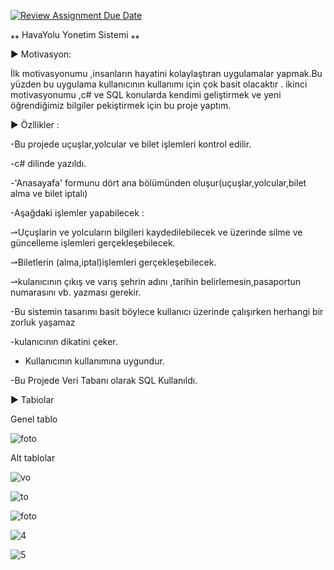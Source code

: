 [![Review Assignment Due Date](https://classroom.github.com/assets/deadline-readme-button-8d59dc4de5201274e310e4c54b9627a8934c3b88527886e3b421487c677d23eb.svg)](https://classroom.github.com/a/uelKf0-p)

⁎⁎ HavaYolu Yonetim Sistemi ⁎⁎

► Motivasyon:

  İlk motivasyonumu ,insanların hayatini kolaylaştıran uygulamalar yapmak.Bu yüzden bu uygulama kullanıcının kullanımı  için çok basit olacaktır .
  ikinci motivasyonumu ,c# ve SQL konularda kendimi geliştirmek ve yeni öğrendiğimiz bilgiler pekiştirmek için bu proje yaptım.

► Özllikler :


-Bu projede   uçuşlar,yolcular ve bilet işlemleri kontrol edilir.

-c# dilinde yazıldı.

-'Anasayafa' formunu dört ana bölümünden oluşur(uçuşlar,yolcular,bilet alma ve bilet iptalı)

-Aşağdaki işlemler yapabilecek :

⇀Uçuşlarin ve yolcuların bilgileri kaydedilebilecek ve üzerinde silme ve güncelleme işlemleri gerçekleşebilecek.

⇀Biletlerin (alma,iptal)işlemleri gerçekleşebilecek.

⇀kulanıcının çıkış ve varış şehrin adını ,tarihin belirlemesin,pasaportun numarasını vb. yazması gerekir.

-Bu sistemin tasarımı basit böylece kullanıcı üzerinde çalışırken herhangi bir zorluk yaşamaz

-kulanıcının dikatini çeker.

- Kullanıcının kullanımına uygundur.

-Bu Projede Veri Tabanı olarak SQL Kullanıldı.


► Tabiolar 

Genel tablo



![foto](https://user-images.githubusercontent.com/115526819/236587227-4c939ca7-0cc9-4885-8ea7-c1aa42df36e7.png)

Alt tablolar

![vo](https://user-images.githubusercontent.com/115526819/236587404-976e16cc-86cc-478b-85ca-5fabcf12dbb4.png)

![to](https://user-images.githubusercontent.com/115526819/236587413-7adb0b67-ee02-4699-a71e-c599e1996d92.png)

![foto](https://user-images.githubusercontent.com/115526819/236587637-a315232e-98a2-4863-b6a6-6a022cc30b79.png)


![4](https://user-images.githubusercontent.com/115526819/236587439-453713cf-325a-4f0e-95c0-8d6bf6bf4016.png)

![5](https://user-images.githubusercontent.com/115526819/236587467-80156a0e-b938-4141-ab8c-8dd724f09ef9.png)


